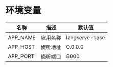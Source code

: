 # 环境变量

 名称       | 描述   | 默认值            
----------|------|----------------
 APP_NAME | 应用名称 | langserve-base 
 APP_HOST | 侦听地址 | 0.0.0.0        
 APP_PORT | 侦听端口 | 8000           